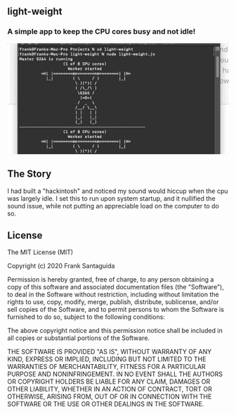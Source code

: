 ## light-weight
### A simple app to keep the CPU cores busy and not idle!

![Alt Text](./light-weight.gif)

## The Story
I had built a "hackintosh" and noticed my sound would hiccup when the cpu was largely idle.
I set this to run upon system startup, and it nullified the sound issue, while not putting an appreciable load on the computer to do so.

## License
 
The MIT License (MIT)

Copyright (c) 2020 Frank Santaguida

Permission is hereby granted, free of charge, to any person obtaining a copy of this software and associated documentation files (the "Software"), to deal in the Software without restriction, including without limitation the rights to use, copy, modify, merge, publish, distribute, sublicense, and/or sell copies of the Software, and to permit persons to whom the Software is furnished to do so, subject to the following conditions:

The above copyright notice and this permission notice shall be included in all copies or substantial portions of the Software.

THE SOFTWARE IS PROVIDED "AS IS", WITHOUT WARRANTY OF ANY KIND, EXPRESS OR IMPLIED, INCLUDING BUT NOT LIMITED TO THE WARRANTIES OF MERCHANTABILITY, FITNESS FOR A PARTICULAR PURPOSE AND NONINFRINGEMENT. IN NO EVENT SHALL THE AUTHORS OR COPYRIGHT HOLDERS BE LIABLE FOR ANY CLAIM, DAMAGES OR OTHER LIABILITY, WHETHER IN AN ACTION OF CONTRACT, TORT OR OTHERWISE, ARISING FROM, OUT OF OR IN CONNECTION WITH THE SOFTWARE OR THE USE OR OTHER DEALINGS IN THE SOFTWARE.
